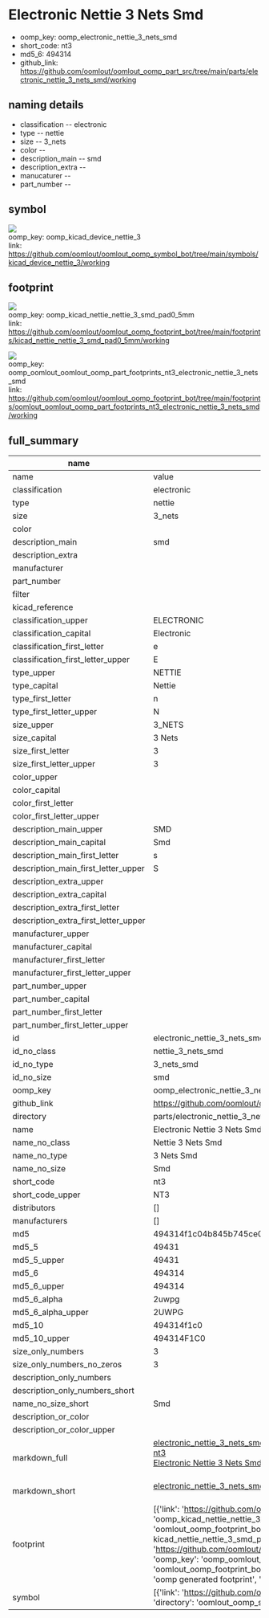 # Electronic Nettie 3 Nets Smd

  
* oomp_key: oomp_electronic_nettie_3_nets_smd 
* short_code: nt3
* md5_6: 494314  
* github_link: https://github.com/oomlout/oomlout_oomp_part_src/tree/main/parts/electronic_nettie_3_nets_smd/working  
## naming details
* classification -- electronic
* type -- nettie
* size -- 3_nets
* color -- 
* description_main -- smd
* description_extra -- 
* manucaturer -- 
* part_number -- 



## symbol

![](symbol/{index}/working/working_600.png)  
oomp_key: oomp_kicad_device_nettie_3  
link: https://github.com/oomlout/oomlout_oomp_symbol_bot/tree/main/symbols/kicad_device_nettie_3/working  

## footprint

![](footprint/{index}/working/working_600.png)  
oomp_key: oomp_kicad_nettie_nettie_3_smd_pad0_5mm  
link: https://github.com/oomlout/oomlout_oomp_footprint_bot/tree/main/footprints/kicad_nettie_nettie_3_smd_pad0_5mm/working  

![](footprint/{index}/working/working_600.png)  
oomp_key: oomp_oomlout_oomlout_oomp_part_footprints_nt3_electronic_nettie_3_nets_smd  
link: https://github.com/oomlout/oomlout_oomp_footprint_bot/tree/main/footprints/oomlout_oomlout_oomp_part_footprints_nt3_electronic_nettie_3_nets_smd/working  

## full_summary
| name | value | 
| --- | --- | 
| name | value | 
| classification | electronic | 
| type | nettie | 
| size | 3_nets | 
| color |  | 
| description_main | smd | 
| description_extra |  | 
| manufacturer |  | 
| part_number |  | 
| filter |  | 
| kicad_reference |  | 
| classification_upper | ELECTRONIC | 
| classification_capital | Electronic | 
| classification_first_letter | e | 
| classification_first_letter_upper | E | 
| type_upper | NETTIE | 
| type_capital | Nettie | 
| type_first_letter | n | 
| type_first_letter_upper | N | 
| size_upper | 3_NETS | 
| size_capital | 3 Nets | 
| size_first_letter | 3 | 
| size_first_letter_upper | 3 | 
| color_upper |  | 
| color_capital |  | 
| color_first_letter |  | 
| color_first_letter_upper |  | 
| description_main_upper | SMD | 
| description_main_capital | Smd | 
| description_main_first_letter | s | 
| description_main_first_letter_upper | S | 
| description_extra_upper |  | 
| description_extra_capital |  | 
| description_extra_first_letter |  | 
| description_extra_first_letter_upper |  | 
| manufacturer_upper |  | 
| manufacturer_capital |  | 
| manufacturer_first_letter |  | 
| manufacturer_first_letter_upper |  | 
| part_number_upper |  | 
| part_number_capital |  | 
| part_number_first_letter |  | 
| part_number_first_letter_upper |  | 
| id | electronic_nettie_3_nets_smd | 
| id_no_class | nettie_3_nets_smd | 
| id_no_type | 3_nets_smd | 
| id_no_size | smd | 
| oomp_key | oomp_electronic_nettie_3_nets_smd | 
| github_link | https://github.com/oomlout/oomlout_oomp_part_src/tree/main/parts/electronic_nettie_3_nets_smd/working | 
| directory | parts/electronic_nettie_3_nets_smd | 
| name | Electronic Nettie 3 Nets Smd | 
| name_no_class | Nettie 3 Nets Smd | 
| name_no_type | 3 Nets Smd | 
| name_no_size | Smd | 
| short_code | nt3 | 
| short_code_upper | NT3 | 
| distributors | [] | 
| manufacturers | [] | 
| md5 | 494314f1c04b845b745ce0bd6ae8e357 | 
| md5_5 | 49431 | 
| md5_5_upper | 49431 | 
| md5_6 | 494314 | 
| md5_6_upper | 494314 | 
| md5_6_alpha | 2uwpg | 
| md5_6_alpha_upper | 2UWPG | 
| md5_10 | 494314f1c0 | 
| md5_10_upper | 494314F1C0 | 
| size_only_numbers | 3 | 
| size_only_numbers_no_zeros | 3 | 
| description_only_numbers |  | 
| description_only_numbers_short |   | 
| name_no_size_short | Smd | 
| description_or_color |   | 
| description_or_color_upper |   | 
| markdown_full | [electronic_nettie_3_nets_smd](https://github.com/oomlout/oomlout_oomp_part_src/tree/main/parts/electronic_nettie_3_nets_smd/working)<br>[nt3](https://github.com/oomlout/oomlout_oomp_part_src/tree/main/parts/electronic_nettie_3_nets_smd/working)<br>[Electronic Nettie 3 Nets Smd](https://github.com/oomlout/oomlout_oomp_part_src/tree/main/parts/electronic_nettie_3_nets_smd/working)<br><br> | 
| markdown_short | [electronic_nettie_3_nets_smd](https://github.com/oomlout/oomlout_oomp_part_src/tree/main/parts/electronic_nettie_3_nets_smd/working)<br><br> | 
| footprint | [{'link': 'https://github.com/oomlout/oomlout_oomp_footprint_bot/tree/main/foootprntss/kicad_nettie_nettie_3_smd_pad0_5mm', 'oomp_key': 'oomp_kicad_nettie_nettie_3_smd_pad0_5mm', 'directory': 'oomlout_oomp_footprint_bot/footprints/kicad_nettie_nettie_3_smd_pad0_5mm//working/working.kicad_mod', 'note': 'source footprint kicad_nettie_nettie_3_smd_pad0_5mm', 'index': 0}, {'link': 'https://github.com/oomlout/oomlout_oomp_footprint_bot/tree/main/foootprntss/oomlout_oomlout_oomp_part_footprints_nt3_electronic_nettie_3_nets_smd', 'oomp_key': 'oomp_oomlout_oomlout_oomp_part_footprints_nt3_electronic_nettie_3_nets_smd', 'directory': 'oomlout_oomp_footprint_bot/footprints/oomlout_oomlout_oomp_part_footprints_nt3_electronic_nettie_3_nets_smd//working/working.kicad_mod', 'note': 'oomp generated footprint', 'index': 1}] | 
| symbol | [{'link': 'https://github.com/oomlout/oomlout_oomp_symbol_bot/tree/main/symbols/kicad_device_nettie_3', 'oomp_key': 'oomp_kicad_device_nettie_3', 'directory': 'oomlout_oomp_symbol_bot/symbols/kicad_device_nettie_3//working/working.kicad_sym', 'index': 0}] | 
